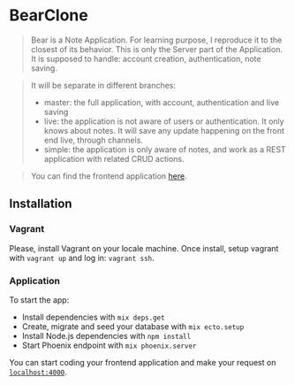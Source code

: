 # BearClone
> Bear is a Note Application. For learning purpose, I reproduce it to the closest of its behavior.
> This is only the Server part of the Application.
> It is supposed to handle: account creation, authentication, note saving.

> It will be separate in different branches:
> * master: the full application, with account, authentication and live saving
> * live: the application is not aware of users or authentication. It only knows about notes. It will save any update happening on the front end live, through channels.
> * simple: the application is only aware of notes, and work as a REST application with related CRUD actions.

> You can find the frontend application [here](https://github.com/arkanoryn/bear_clone-client).

## Installation
### Vagrant
Please, install Vagrant on your locale machine.
Once install, setup vagrant with `vagrant up` and log in: `vagrant ssh`.

### Application
To start the app:
  * Install dependencies with `mix deps.get`
  * Create, migrate and seed your database with `mix ecto.setup`
  * Install Node.js dependencies with `npm install`
  * Start Phoenix endpoint with `mix phoenix.server`

You can start coding your frontend application and make your request on [`localhost:4000`](http://localhost:4000).
